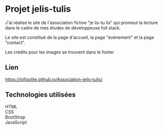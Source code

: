 # Projet jelis-tulis
J'ai réalisé le site de l'association fictive "je lis-tu lis" qui promeut la lecture dans le cadre de mes études de développeuse full stack.

Le site est constitué de la page d'accueil, la page "événement" et la page "contact".

Les crédits pour les images se trouvent dans le footer

## Lien
https://lofisolite.github.io/Association-jelis-tulis/

## Technologies utilisées
HTML
<br/>
CSS
<br/>
BootStrap
<br/>
JavaScript
